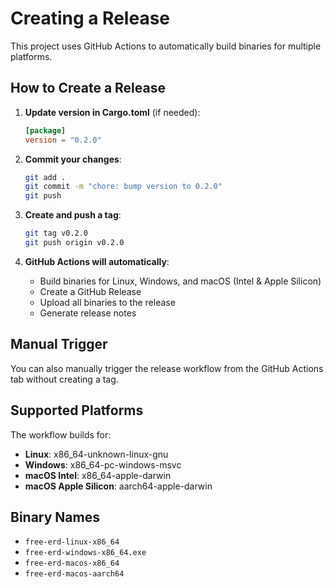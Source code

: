 # Creating a Release

This project uses GitHub Actions to automatically build binaries for multiple platforms.

## How to Create a Release

1. **Update version in Cargo.toml** (if needed):
   ```toml
   [package]
   version = "0.2.0"
   ```

2. **Commit your changes**:
   ```bash
   git add .
   git commit -m "chore: bump version to 0.2.0"
   git push
   ```

3. **Create and push a tag**:
   ```bash
   git tag v0.2.0
   git push origin v0.2.0
   ```

4. **GitHub Actions will automatically**:
   - Build binaries for Linux, Windows, and macOS (Intel & Apple Silicon)
   - Create a GitHub Release
   - Upload all binaries to the release
   - Generate release notes

## Manual Trigger

You can also manually trigger the release workflow from the GitHub Actions tab without creating a tag.

## Supported Platforms

The workflow builds for:
- **Linux**: x86_64-unknown-linux-gnu
- **Windows**: x86_64-pc-windows-msvc
- **macOS Intel**: x86_64-apple-darwin
- **macOS Apple Silicon**: aarch64-apple-darwin

## Binary Names

- `free-erd-linux-x86_64`
- `free-erd-windows-x86_64.exe`
- `free-erd-macos-x86_64`
- `free-erd-macos-aarch64`
